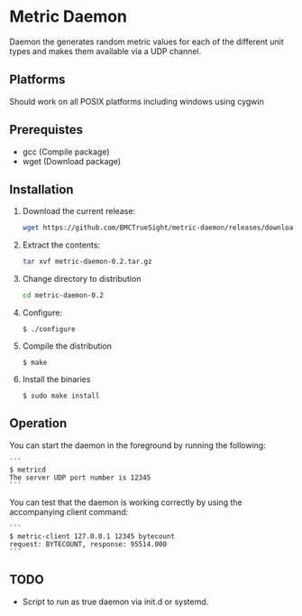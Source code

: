 # Metric Daemon

Daemon the generates random metric values for each of the different unit types and makes them available via a UDP channel.

## Platforms

Should work on all POSIX platforms including windows using cygwin

## Prerequistes

- gcc (Compile package)
- wget (Download package)

## Installation

1. Download the current release:

    ```bash
    wget https://github.com/BMCTrueSight/metric-daemon/releases/download/v0.2.0/metric-daemon-0.2.tar.gz
    ```

2. Extract the contents:

    ```bash
    tar xvf metric-daemon-0.2.tar.gz
    ```

3. Change directory to distribution

    ```bash
    cd metric-daemon-0.2
    ``` 

4. Configure:

    ```
    $ ./configure
    ```

5. Compile the distribution

    ```
    $ make
    ```

6. Install the binaries

    ```
    $ sudo make install
    ```

## Operation

You can start the daemon in the foreground by running the following:

    ```
    $ metricd
    The server UDP port number is 12345
    ```

You can test that the daemon is working correctly by using the accompanying client command:

    ```
    $ metric-client 127.0.0.1 12345 bytecount
    request: BYTECOUNT, response: 95514.000
    ```

## TODO

- Script to run as true daemon via init.d or systemd.


